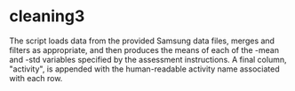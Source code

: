 # cleaning3

The script loads data from the provided Samsung data files, merges and filters as appropriate, and then produces the means of each of the -mean and -std variables specified by the assessment instructions. A final column, "activity", is appended with the human-readable activity name associated with each row.